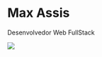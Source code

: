 <h1> Max Assis </h1>
<p align="justify"> Desenvolvedor Web FullStack </p>
<img src="https://img.shields.io/static/v1?label=react&message=framework&color=blue&style=for-the-badge&logo=REACT"/>

